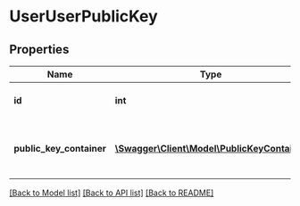 # UserUserPublicKey

## Properties
Name | Type | Description | Notes
------------ | ------------- | ------------- | -------------
**id** | **int** | Unique identifier for the user | [optional] 
**public_key_container** | [**\Swagger\Client\Model\PublicKeyContainer**](PublicKeyContainer.md) | Public key container (private key and version) | [optional] 

[[Back to Model list]](../README.md#documentation-for-models) [[Back to API list]](../README.md#documentation-for-api-endpoints) [[Back to README]](../README.md)


